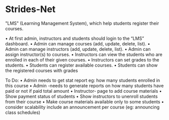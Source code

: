 # Strides-Net
"LMS" (Learning Management System), which help students register their courses.

• At first admin, instructors and students should login to the “LMS” dashboard.
• Admin can manage courses (add, update, delete, list).
• Admin can manage instructors (add, update, delete, list).
• Admin can assign instructor(s) to courses.
• Instructors can view the students who are enrolled in each of their given courses.
• Instructors can set grades to the students.
• Students can register available courses.
• Students can show the registered courses with grades

To Do:
• Admin needs to get stat report eg: how many students enrolled in this course
• Admin -needs to generate reports on how many students have paid or not if paid total amount
• Instructor- page to add course materials
• Show payment status of students
• Show instructors to unenroll students from their course
• Make course materials available only to some students
• consider scalability include an announcement per course (eg: announcing class schedules)
